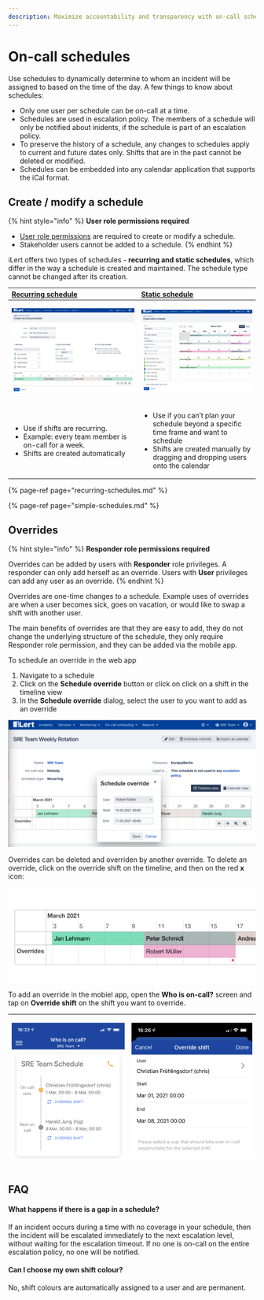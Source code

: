 ```yaml
---
description: Maximize accountability and transparency with on-call schedules
---
```


# On-call schedules

Use schedules to dynamically determine to whom an incident will be assigned to based on the time of the day. A few things to know about schedules:

* Only one user per schedule can be on-call at a time.
* Schedules are used in escalation policy. The members of a schedule will only be notified about inidents, if the schedule is part of an escalation policy.
* To preserve the history of a schedule, any changes to schedules apply to current and future dates only. Shifts that are in the past cannot be deleted or modified.
* Schedules can be embedded into any calendar application that supports the iCal format.

## Create / modify a schedule

{% hint style="info" %}
**User role permissions required**

* [User role permissions](../user-roles-and-permissions.md) are required to create or modify a schedule. 
* Stakeholder users cannot be added to a schedule.
{% endhint %}

iLert offers two types of schedules - **recurring and static schedules**, which differ in the way a schedule is created and maintained. The schedule type cannot be changed after its creation.

<table>
  <thead>
    <tr>
      <th style="text-align:left"><a href="recurring-schedules.md">Recurring schedule</a>
      </th>
      <th style="text-align:left"><a href="simple-schedules.md">Static schedule</a>
      </th>
    </tr>
  </thead>
  <tbody>
    <tr>
      <td style="text-align:left">
        <p>
          <img src="../../.gitbook/assets/image (28).png" alt/>
        </p>
        <p></p>
      </td>
      <td style="text-align:left">
        <p>
          <img src="../../.gitbook/assets/image (32).png" alt/>
        </p>
        <p></p>
      </td>
    </tr>
    <tr>
      <td style="text-align:left">
        <ul>
          <li>Use if shifts are recurring.</li>
          <li>Example: every team member is on-call for a week.</li>
          <li>Shifts are created automatically</li>
        </ul>
      </td>
      <td style="text-align:left">
        <ul>
          <li>Use if you can&#x2019;t plan your schedule beyond a specific time frame
            and want to schedule</li>
          <li>Shifts are created manually by dragging and dropping users onto the calendar</li>
        </ul>
      </td>
    </tr>
  </tbody>
</table>

{% page-ref page="recurring-schedules.md" %}

{% page-ref page="simple-schedules.md" %}

## Overrides

{% hint style="info" %}
**Responder role permissions required**

Overrides can be added by users with **Responder** role privileges. A responder can only add herself as an override. Users with **User** privileges can add any user as an override.
{% endhint %}

Overrides are one-time changes to a schedule. Example uses of overrides are when a user becomes sick, goes on vacation, or would like to swap a shift with another user.

The main benefits of overrides are that they are easy to add, they do not change the underlying structure of the schedule, they only require Responder role permission, and they can be added via the mobile app.

To schedule an override in the web app

1. Navigate to a schedule
2. Click on the **Schedule override** button or click on click on a shift in the timeline view
3. In the **Schedule override** dialog, select the user to you want to add as an override

![](../../.gitbook/assets/image%20%2827%29.png)

Overrides can be deleted and overriden by another override. To delete an override, click on the override shift on the timeline, and then on the red **x** icon:

![](../../.gitbook/assets/image%20%2826%29.png)

To add an override in the mobiel app, open the **Who is on-call?** screen and tap on **Override shift** on the shift you want to override. 

<table>
  <thead>
    <tr>
      <th style="text-align:center">
        <p></p>
        <p>
          <img src="../../.gitbook/assets/image (31).png" alt/>
        </p>
      </th>
      <th style="text-align:center">
        <p></p>
        <p>
          <img src="../../.gitbook/assets/image (34).png" alt/>
        </p>
      </th>
    </tr>
  </thead>
  <tbody></tbody>
</table>

## FAQ

#### What happens if there is a gap in a schedule?

If an incident occurs during a time with no coverage in your schedule, then the incident will be escalated immediately to the next escalation level, without waiting for the escalation timeout. If no one is on-call on the entire escalation policy, no one will be notified. 

#### Can I choose my own shift colour?

No, shift colours are automatically assigned to a user and are permanent. 

